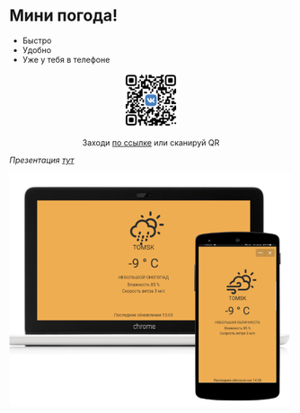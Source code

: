 

# Мини погода!

  - Быстро
  - Удобно
  - Уже у тебя в телефоне

  <div align="center">
    <img width="100" height="100" src="./froReadme/Screenshot_13.png">
    <p>Заходи <a href=https://vk.com/app7246692>по ссылке</a> или сканируй QR</p>
  </div>
  
*Презентация [тут](https://docs.google.com/presentation/d/1fhlumdq7UgGXnqjWt9aaGGA7nB_5uYsj1sWzztbp77g/edit?usp=sharing)*
<div align="center">
    <img  src="./froReadme/Screenshot_12.png">
  <br>
  <br>
</div>